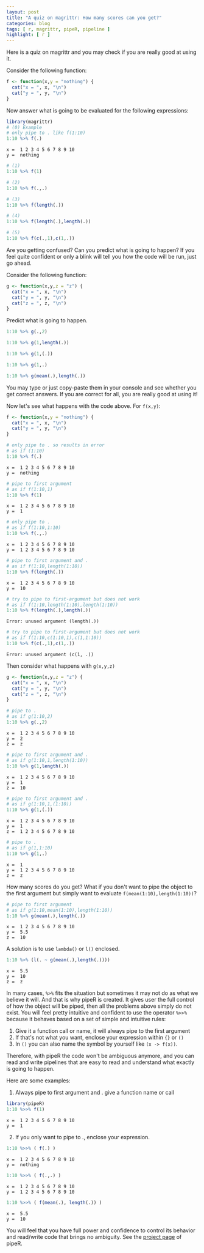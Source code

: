 ```yaml
---
layout: post
title: "A quiz on magrittr: How many scores can you get?"
categories: blog
tags: [ r, magrittr, pipeR, pipeline ]
highlight: [ r ]
---
```




Here is a quiz on magrittr and you may check if you are really good at using it.

Consider the following function:


```r
f <- function(x,y = "nothing") {
  cat("x = ", x, "\n")
  cat("y = ", y, "\n")
}
```

Now answer what is going to be evaluated for the following expressions:


```r
library(magrittr)
# (0) Example
# only pipe to . like f(1:10)
1:10 %>% f(.) 
```

```
x =  1 2 3 4 5 6 7 8 9 10 
y =  nothing 
```

```r
# (1)
1:10 %>% f(1)
```

```r
# (2)
1:10 %>% f(.,.)
```

```r
# (3)
1:10 %>% f(length(.)) 
```

```r
# (4)
1:10 %>% f(length(.),length(.)) 
```

```r
# (5)
1:10 %>% f(c(.,1),c(1,.))
```

Are you getting confused? Can you predict what is going to happen? If you feel quite confident or only a blink will tell you how the code will be run, just go ahead.

Consider the following function:


```r
g <- function(x,y,z = "z") {
  cat("x = ", x, "\n")
  cat("y = ", y, "\n")
  cat("z = ", z, "\n")
}
```

Predict what is going to happen.

```r
1:10 %>% g(.,2)
```

```r
1:10 %>% g(1,length(.))
```

```r
1:10 %>% g(1,(.))
```

```r
1:10 %>% g(1,.)
```

```r
1:10 %>% g(mean(.),length(.))
```

You may type or just copy-paste them in your console and see whether you get correct answers. If you are correct for all, you are really good at using it!

Now let's see what happens with the code above. For `f(x,y)`:


```r
f <- function(x,y = "nothing") {
  cat("x = ", x, "\n")
  cat("y = ", y, "\n")
}
```


```r
# only pipe to . so results in error
# as if (1:10)
1:10 %>% f(.) 
```

```
x =  1 2 3 4 5 6 7 8 9 10 
y =  nothing 
```


```r
# pipe to first argument
# as if f(1:10,1)
1:10 %>% f(1) 
```

```
x =  1 2 3 4 5 6 7 8 9 10 
y =  1 
```


```r
# only pipe to .
# as if f(1:10,1:10)
1:10 %>% f(.,.) 
```

```
x =  1 2 3 4 5 6 7 8 9 10 
y =  1 2 3 4 5 6 7 8 9 10 
```


```r
# pipe to first argument and .
# as if f(1:10,length(1:10))
1:10 %>% f(length(.)) 
```

```
x =  1 2 3 4 5 6 7 8 9 10 
y =  10 
```


```r
# try to pipe to first-argument but does not work
# as if f(1:10,length(1:10),length(1:10))
1:10 %>% f(length(.),length(.)) 
```

```
Error: unused argument (length(.))
```


```r
# try to pipe to first-argument but does not work
# as if f(1:10,c(1:10,1),c(1,1:10))
1:10 %>% f(c(.,1),c(1,.))
```

```
Error: unused argument (c(1, .))
```

Then consider what happens with `g(x,y,z)`


```r
g <- function(x,y,z = "z") {
  cat("x = ", x, "\n")
  cat("y = ", y, "\n")
  cat("z = ", z, "\n")
}
```


```r
# pipe to .
# as if g(1:10,2)
1:10 %>% g(.,2)
```

```
x =  1 2 3 4 5 6 7 8 9 10 
y =  2 
z =  z 
```


```r
# pipe to first argument and .
# as if g(1:10,1,length(1:10))
1:10 %>% g(1,length(.))
```

```
x =  1 2 3 4 5 6 7 8 9 10 
y =  1 
z =  10 
```


```r
# pipe to first argument and .
# as if g(1:10,1,(1:10))
1:10 %>% g(1,(.))
```

```
x =  1 2 3 4 5 6 7 8 9 10 
y =  1 
z =  1 2 3 4 5 6 7 8 9 10 
```


```r
# pipe to .
# as if g(1,1:10)
1:10 %>% g(1,.)
```

```
x =  1 
y =  1 2 3 4 5 6 7 8 9 10 
z =  z 
```

How many scores do you get? What if you don't want to pipe the object to the first argument but simply want to evaluate `f(mean(1:10),length(1:10))`?


```r
# pipe to first argument
# as if g(1:10,mean(1:10),length(1:10))
1:10 %>% g(mean(.),length(.))
```

```
x =  1 2 3 4 5 6 7 8 9 10 
y =  5.5 
z =  10 
```

A solution is to use `lambda()` or `l()` enclosed.


```r
1:10 %>% (l(. ~ g(mean(.),length(.))))
```

```
x =  5.5 
y =  10 
z =  z 
```

In many cases, `%>%` fits the situation but sometimes it may not do as what we believe it will. And that is why pipeR is created. It gives user the full control of how the object will be piped, then all the problems above simply do not exist. You will feel pretty intuitive and confident to use the operator `%>>%` because it behaves based on a set of simple and intuitive rules:

1. Give it a function call or name, it will always pipe to the first argument
2. If that's not what you want, enclose your expression within `{}` or `()`
3. In `()` you can also name the symbol by yourself like `(x -> f(x))`.

Therefore, with pipeR the code won't be ambiguous anymore, and you can read and write pipelines that are easy to read and understand what exactly is going to happen.

Here are some examples:

1. Always pipe to first argument and . give a function name or call

```r
library(pipeR)
1:10 %>>% f(1)
```

```
x =  1 2 3 4 5 6 7 8 9 10 
y =  1 
```

2. If you only want to pipe to ., enclose your expression.


```r
1:10 %>>% ( f(.) )
```

```
x =  1 2 3 4 5 6 7 8 9 10 
y =  nothing 
```


```r
1:10 %>>% ( f(.,.) )
```

```
x =  1 2 3 4 5 6 7 8 9 10 
y =  1 2 3 4 5 6 7 8 9 10 
```


```r
1:10 %>>% ( f(mean(.), length(.)) )
```

```
x =  5.5 
y =  10 
```

You will feel that you have full power and confidence to control its behavior and read/write code that brings no ambiguity. See the [project page](http://renkun.me/pipeR/) of pipeR.
